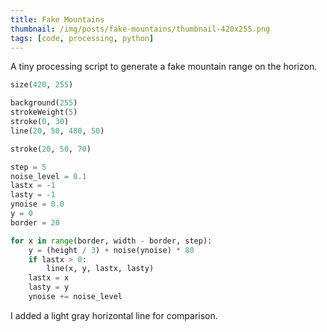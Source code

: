 ```yaml
---
title: Fake Mountains
thumbnail: /img/posts/fake-mountains/thumbnail-420x255.png
tags: [code, processing, python]
---
```


A tiny processing script to generate a fake mountain range on the horizon.

```python
size(420, 255)

background(255)
strokeWeight(5)
stroke(0, 30)
line(20, 50, 480, 50)

stroke(20, 50, 70)

step = 5
noise_level = 0.1
lastx = -1
lasty = -1
ynoise = 0.0
y = 0
border = 20

for x in range(border, width - border, step):
    y = (height / 3) + noise(ynoise) * 80
    if lastx > 0:
        line(x, y, lastx, lasty)
    lastx = x
    lasty = y
    ynoise += noise_level
```

I added a light gray horizontal line for comparison.
